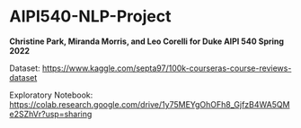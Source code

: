 # AIPI540-NLP-Project
**Christine Park, Miranda Morris, and Leo Corelli for Duke AIPI 540 Spring 2022**

Dataset: https://www.kaggle.com/septa97/100k-courseras-course-reviews-dataset

Exploratory Notebook: https://colab.research.google.com/drive/1y75MEYgOhOFh8_GjfzB4WA5QMe2SZhVr?usp=sharing
